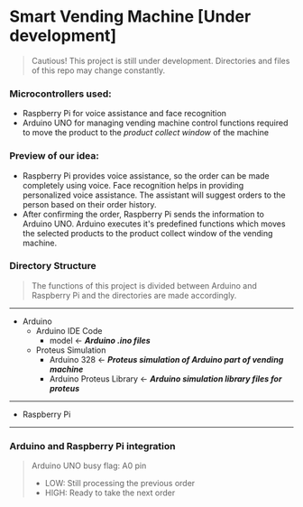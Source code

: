 # Smart Vending Machine [Under development]
>Cautious! This project is still under development. Directories and files of this repo may change constantly.
### Microcontrollers used:
* Raspberry Pi for voice assistance and face recognition
* Arduino UNO for managing vending machine control functions required to move the product to the *product collect window* of the machine

### Preview of our idea:
- Raspberry Pi provides voice assistance, so the order can be made completely using voice. Face recognition helps in providing personalized voice assistance. The assistant will suggest orders to the person based on their order history.
- After confirming the order, Raspberry Pi sends the information to Arduino UNO. Arduino executes it's predefined functions which moves the selected products to the product collect window of the vending machine.

### Directory Structure ###
> The functions of this project is divided between Arduino and Raspberry Pi and the directories are made accordingly. 
---
* Arduino
  * Arduino IDE Code
    * model <- ***Arduino .ino files***  
  * Proteus Simulation
     * Arduino 328 <- ***Proteus simulation of Arduino part of vending machine***
     * Arduino Proteus Library <- ***Arduino simulation library files for proteus***
---
* Raspberry Pi

---

### Arduino and Raspberry Pi integration ###
>Arduino UNO busy flag: A0 pin
>* LOW: Still processing the previous order
>* HIGH: Ready to take the next order

